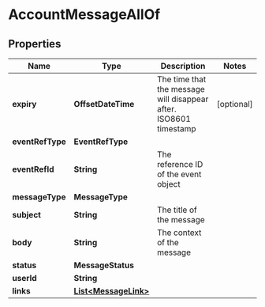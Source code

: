 

# AccountMessageAllOf


## Properties

Name | Type | Description | Notes
------------ | ------------- | ------------- | -------------
**expiry** | **OffsetDateTime** | The time that the message will disappear after. ISO8601 timestamp |  [optional]
**eventRefType** | **EventRefType** |  | 
**eventRefId** | **String** | The reference ID of the event object | 
**messageType** | **MessageType** |  | 
**subject** | **String** | The title of the message | 
**body** | **String** | The context of the message | 
**status** | **MessageStatus** |  | 
**userId** | **String** |  | 
**links** | [**List&lt;MessageLink&gt;**](MessageLink.md) |  | 



